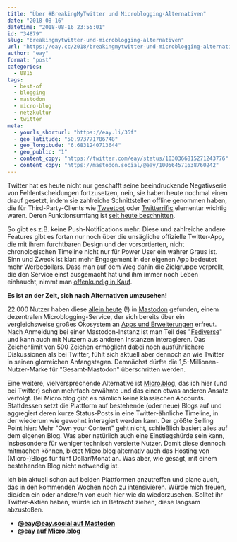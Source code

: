 ```yaml
---
title: "Über #BreakingMyTwitter und Microblogging-Alternativen"
date: "2018-08-16"
datetime: "2018-08-16 23:55:01"
id: "34879"
slug: "breakingmytwitter-und-microblogging-alternativen"
url: "https://eay.cc/2018/breakingmytwitter-und-microblogging-alternativen/"
author: "eay"
format: "post"
categories:
  - 0815
tags:
  - best-of
  - blogging
  - mastodon
  - micro-blog
  - netzkultur
  - twitter
meta:
  - yourls_shorturl: "https://eay.li/36f"
  - geo_latitude: "50.973771786748"
  - geo_longitude: "6.6831240713644"
  - geo_public: "1"
  - content_copy: "https://twitter.com/eay/status/1030366815271243776"
  - content_copy: "https://mastodon.social/@eay/100564571638760242"
---
```


Twitter hat es heute nicht nur geschafft seine beeindruckende Negativserie von Fehlentscheidungen fortzusetzen, nein, sie haben heute nochmal einen drauf gesetzt, indem sie zahlreiche Schnittstellen offline genommen haben, die für Third-Party-Clients wie [Tweetbot](https://tapbots.com/tweetbot/) oder [Twitterrific](https://twitterrific.com/) elementar wichtig waren. Deren Funktionsumfang ist [seit heute beschnitten](https://www.macstories.net/news/third-party-twitter-clients-remove-features-as-api-changes-loom/).

So gibt es z.B. keine Push-Notifications mehr. Diese und zahlreiche andere Features gibt es fortan nur noch über die unsägliche offizielle Twitter-App, die mit ihrem furchtbaren Design und der vorsortierten, nicht chronologischen Timeline nicht nur für Power User ein wahrer Graus ist. Sinn und Zweck ist klar: mehr Engagement in der eigenen App bedeutet mehr Werbedollars. Dass man auf dem Weg dahin die Zielgruppe verprellt, die den Service einst ausgemacht hat und ihm immer noch Leben einhaucht, nimmt man [offenkundig in Kauf](https://techcrunch.com/2018/08/16/twitter-company-email-addresses-why-its-breakingmytwitter/).

**Es ist an der Zeit, sich nach Alternativen umzusehen!**

22.000 Nutzer haben diese [allein heute](https://bitcoinhackers.org/@mastodonusercount/100562161379474341) (!) in [Mastodon](https://joinmastodon.org/) gefunden, einem dezentralen Microblogging-Service, der sich bereits über ein vergleichsweise großes Ökosystem an [Apps und Erweiterungen](https://github.com/tootsuite/documentation/blob/master/README.md) erfreut. Nach Anmeldung bei einer Mastodon-Instanz ist man Teil des "[Fediverse](https://en.wikipedia.org/wiki/Fediverse)" und kann auch mit Nutzern aus anderen Instanzen interagieren. Das Zeichenlimit von 500 Zeichen ermöglicht dabei noch ausführlichere Diskussionen als bei Twitter, fühlt sich aktuell aber dennoch an wie Twitter in seinen glorreichen Anfangstagen. Demnächst dürfte die 1,5-Millionen-Nutzer-Marke für "Gesamt-Mastodon" überschritten werden.

Eine weitere, vielversprechende Alternative ist [Micro.blog](https://micro.blog/), das ich hier (und bei Twitter) schon mehrfach erwähnte und das einen etwas anderen Ansatz verfolgt. Bei Micro.blog gibt es nämlich keine klassischen Accounts. Stattdessen setzt die Plattform auf bestehende (oder neue) Blogs auf und aggregiert deren kurze Status-Posts in eine Twitter-ähnliche Timeline, in der wiederum wie gewohnt interagiert werden kann. Der größte Selling Point hier: Mehr "Own your Content" geht nicht, schließlich basiert alles auf dem eigenen Blog. Was aber natürlich auch eine Einstiegshürde sein kann, insbesondere für weniger technisch versierte Nutzer. Damit diese dennoch mitmachen können, bietet Micro.blog alternativ auch das Hosting von (Micro-)Blogs für fünf Dollar/Monat an. Was aber, wie gesagt, mit einem bestehenden Blog nicht notwendig ist.

Ich bin aktuell schon auf beiden Plattformen anzutreffen und plane auch, das in den kommenden Wochen noch zu intensivieren. Würde mich freuen, die/den ein oder andere/n von euch hier wie da wiederzusehen. Solltet ihr Twitter-Aktien haben, würde ich in Betracht ziehen, diese langsam abzustoßen.

- **[@eay@eay.social auf Mastodon](https://eay.social/@eay)**
- **[@eay auf Micro.blog](https://micro.blog/eay)**
